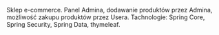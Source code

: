 Sklep e-commerce.
Panel Admina, dodawanie produktów przez Admina, możliwość zakupu produktów przez Usera.
Tachnologie:
Spring Core, Spring Security, Spring Data, thymeleaf.